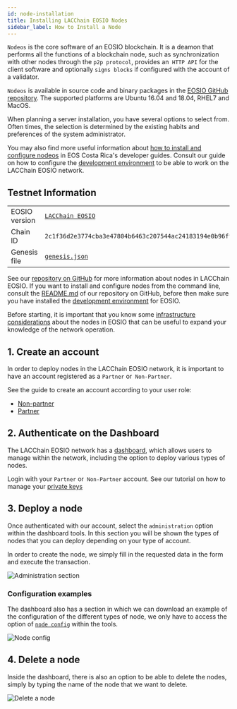 ```yaml
---
id: node-installation
title: Installing LACChain EOSIO Nodes
sidebar_label: How to Install a Node
---
```


`Nodeos` is the core software of an EOSIO blockchain. It is a deamon that performs all the functions of a blockchain node, such as synchronization with other nodes through the `p2p protocol`, provides an` HTTP API` for the client software and optionally `signs blocks` if configured with the account of a validator.

`Nodeos` is available in source code and binary packages in the [EOSIO GitHub repository](https://github.com/EOSIO/eos/releases). The supported platforms are Ubuntu 16.04 and 18.04, RHEL7 and MacOS.

When planning a server installation, you have several options to select from. Often times, the selection is determined by the existing habits and preferences of the system administrator.

 You may also find more useful information about [how to install and configure nodeos](https://guide.eoscostarica.io/docs/tutorials/node-installation) in EOS Costa Rica's developer guides. Consult our guide on how to configure the [development environment](./development-environment) to be able to work on the LACChain EOSIO network.

## Testnet Information  

<table>
<tr>
    <td>EOSIO version</td>
    <td>
        <a href="https://github.com/lacchain/eosio-network" target="_blank" rel="noopener noreferrer">
            <code>LACChain EOSIO</code>
        </a>
    </td>
</tr>
<tr>
    <td>Chain ID</td>
    <td><code>2c1f36d2e3774cba3e47804b6463c207544ac24183194e0b96ffad31e8f4acd5</code></td>
</tr>
<tr>
    <td>Genesis file</td>
    <td>
      <a href="https://raw.githubusercontent.com/LatamLink/eosio-testnet/master/genesis.json" target="_blank" rel="noopener noreferrer"><code>genesis.json</code></a>
    </td>
</tr>
</table>

See our [repository on GitHub](https://github.com/lacchain/eosio-network) for more information about nodes in LACChain EOSIO. If you want to install and configure nodes from the command line, consult the [README.md](https://github.com/lacchain/eosio-network/blob/master/README.md) of our repository on GitHub, before then make sure you have installed the [development environment](./development-environment) for EOSIO.

Before starting, it is important that you know some [infrastructure considerations](./eosio-nodes) about the nodes in EOSIO that can be useful to expand your knowledge of the network operation.

## 1. Create an account

In order to deploy nodes in the LACChain EOSIO network, it is important to have an account registered as a `Partner` or` Non-Partner`.
 
See the guide to create an account according to your user role:

- [Non-partner](./create-entity-account)
- [Partner](./create-entity-account)

## 2. Authenticate on the Dashboard

The LACChain EOSIO network has a [dashboard](https://dashboard.latamlink.io/), which allows users to manage within the network, including the option to deploy various types of nodes.

Login with your `Partner` or` Non-Partner` account. See our tutorial on how to manage your [private keys](./private-keys#31-external-authenticators-wallets)


## 3. Deploy a node 

Once authenticated with our account, select the `administration` option within the dashboard tools. In this section you will be shown the types of nodes that you can deploy depending on your type of account.

In order to create the node, we simply fill in the requested data in the form and execute the transaction.

![Administration section](/img/docs/dashboard_02.png)


### Configuration examples

The dashboard also has a section in which we can download an example of the configuration of the different types of node, we only have to access the option of [`node config`](https://dashboard.latamlink.io/node-config) within the tools.

![Node config](/img/docs/dashboard_01.png)

## 4. Delete a node 

Inside the dashboard, there is also an option to be able to delete the nodes, simply by typing the name of the node that we want to delete. 

![Delete a node](/img/docs/dashboard_03.png)
